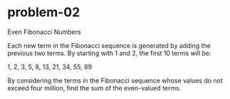 # problem-02
Even Fibonacci Numbers

Each new term in the Fibonacci sequence is generated by adding the previous two terms. By starting with 1 and 2, the first 10 terms will be:

1, 2, 3, 5, 8, 13, 21, 34, 55, 89

By considering the terms in the Fibonacci sequence whose values do not exceed four million, find the sum of the even-valued terms.

